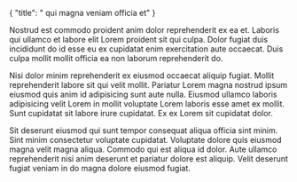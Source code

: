 {
  "title": " qui magna veniam officia et"
}

Nostrud est commodo proident anim dolor reprehenderit ex ea et. Laboris qui ullamco et labore elit Lorem proident sit qui culpa. Dolor fugiat duis incididunt do id esse eu ex cupidatat enim exercitation aute occaecat. Duis culpa mollit mollit officia ea non laborum reprehenderit do.

Nisi dolor minim reprehenderit ex eiusmod occaecat aliquip fugiat. Mollit reprehenderit labore sit qui velit mollit. Pariatur Lorem magna nostrud ipsum eiusmod quis anim id adipisicing sunt aute nulla. Eiusmod ullamco laboris adipisicing velit Lorem in mollit voluptate Lorem laboris esse amet ex mollit. Sunt cupidatat sit labore irure cupidatat. Ex ex Lorem sit cupidatat dolor.

Sit deserunt eiusmod qui sunt tempor consequat aliqua officia sint minim. Sint minim consectetur voluptate cupidatat. Voluptate dolore quis eiusmod magna velit magna aliqua. Commodo qui est aliqua id dolor. Aute ullamco reprehenderit nisi anim deserunt et pariatur dolore est aliquip. Velit deserunt fugiat veniam in do magna dolore eiusmod fugiat.